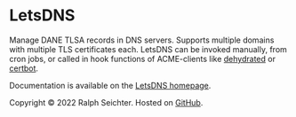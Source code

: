 # LetsDNS

Manage DANE TLSA records in DNS servers. Supports multiple domains with multiple TLS certificates each. LetsDNS can be
invoked manually, from cron jobs, or called in hook functions of ACME-clients like [dehydrated](https://dehydrated.io)
or [certbot](https://eff-certbot.readthedocs.io).

Documentation is available on the [LetsDNS homepage](https://letsdns.org/).

Copyright © 2022 Ralph Seichter. Hosted on [GitHub](https://github.com/LetsDNS/letsdns).
